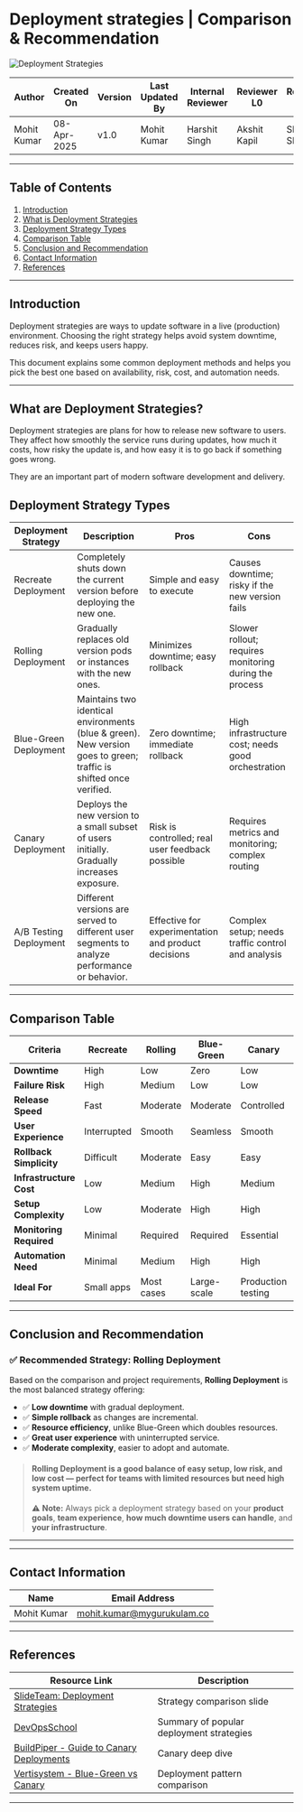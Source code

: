 # Deployment strategies | Comparison & Recommendation

![Deployment Strategies](https://github.com/user-attachments/assets/ad64fb50-17dd-42de-bacb-e80003c83be1)

| Author        | Created On   | Version | Last Updated By | Internal Reviewer | Reviewer L0    | Reviewer L1    | Reviewer L2    |
|---------------|--------------|---------|------------------|--------------------|----------------|----------------|----------------|
| Mohit Kumar   | 08-Apr-2025  | v1.0    | Mohit Kumar      | Harshit Singh     | Akshit Kapil   | Shashi Sharma  | Mahesh Kumar   |

---

## Table of Contents

1. [Introduction](#introduction)
2. [What is Deployment Strategies](#what-is-deployment-strategies)
3. [Deployment Strategy Types](#deployment-strategy-types)
4. [Comparison Table](#comparison-table)
5. [Conclusion and Recommendation](#conclusion-and-recommendation)
6. [Contact Information](#contact-information)
7. [References](#references)

---

## Introduction

Deployment strategies are ways to update software in a live (production) environment. Choosing the right strategy helps avoid system downtime, reduces risk, and keeps users happy.

This document explains some common deployment methods and helps you pick the best one based on availability, risk, cost, and automation needs.

---

## What are Deployment Strategies?

Deployment strategies are plans for how to release new software to users. They affect how smoothly the service runs during updates, how much it costs, how risky the update is, and how easy it is to go back if something goes wrong.

They are an important part of modern software development and delivery.


## Deployment Strategy Types

| Deployment Strategy     | Description                                                                 | Pros                                              | Cons                                                    |
|-------------------------|-----------------------------------------------------------------------------|---------------------------------------------------|---------------------------------------------------------|
| Recreate Deployment     | Completely shuts down the current version before deploying the new one.     | Simple and easy to execute                        | Causes downtime; risky if the new version fails        |
| Rolling Deployment      | Gradually replaces old version pods or instances with the new ones.         | Minimizes downtime; easy rollback                 | Slower rollout; requires monitoring during the process  |
| Blue-Green Deployment   | Maintains two identical environments (blue & green). New version goes to green; traffic is shifted once verified. | Zero downtime; immediate rollback                 | High infrastructure cost; needs good orchestration     |
| Canary Deployment       | Deploys the new version to a small subset of users initially. Gradually increases exposure. | Risk is controlled; real user feedback possible   | Requires metrics and monitoring; complex routing        |
| A/B Testing Deployment  | Different versions are served to different user segments to analyze performance or behavior. | Effective for experimentation and product decisions | Complex setup; needs traffic control and analysis     |

---

## Comparison Table

| **Criteria**              | **Recreate** | **Rolling** | **Blue-Green** | **Canary** | **A/B Testing** |
|---------------------------|--------------|-------------|----------------|------------|-----------------|
| **Downtime**              | High         | Low         | Zero           | Low        | Low             |
| **Failure Risk**          | High         | Medium      | Low            | Low        | Medium          |
| **Release Speed**         | Fast         | Moderate    | Moderate       | Controlled | Controlled      |
| **User Experience**       | Interrupted  | Smooth      | Seamless       | Smooth     | Controlled      |
| **Rollback Simplicity**   | Difficult    | Moderate    | Easy           | Easy       | Moderate        |
| **Infrastructure Cost**   | Low          | Medium      | High           | Medium     | High            |
| **Setup Complexity**      | Low          | Moderate    | High           | High       | High            |
| **Monitoring Required**   | Minimal      | Required    | Required       | Essential  | Essential       |
| **Automation Need**       | Minimal      | Medium      | High           | High       | High            |
| **Ideal For**             | Small apps   | Most cases  | Large-scale    | Production testing | Experimentation |

---

## Conclusion and Recommendation

### ✅ **Recommended Strategy: Rolling Deployment**

Based on the comparison and project requirements, **Rolling Deployment** is the most balanced strategy offering:

- ✅ **Low downtime** with gradual deployment.
- ✅ **Simple rollback** as changes are incremental.
- ✅ **Resource efficiency**, unlike Blue-Green which doubles resources.
- ✅ **Great user experience** with uninterrupted service.
- ✅ **Moderate complexity**, easier to adopt and automate.

> #### **Rolling Deployment** is a good balance of **easy setup**, **low risk**, and **low cost** — perfect for teams with limited resources but need high system uptime.
>
> ⚠️ **Note:** Always pick a deployment strategy based on your **product goals**, **team experience**, **how much downtime users can handle**, and **your infrastructure**.
---

---

## Contact Information

| Name         | Email Address               |
|--------------|-----------------------------|
| Mohit Kumar  | mohit.kumar@mygurukulam.co  |

---

## References

| Resource Link                                                                 | Description                              |
|-------------------------------------------------------------------------------|------------------------------------------|
| [SlideTeam: Deployment Strategies](https://www.slideteam.net/deployment-strategies-comparisons-deployment-strategy-ppt-icon.html) | Strategy comparison slide                |
| [DevOpsSchool](https://www.devopsschool.com/blog/list-of-popular-deployment-strategies/)     | Summary of popular deployment strategies |
| [BuildPiper - Guide to Canary Deployments](https://medium.com/buildpiper/a-detailed-guide-to-canary-deployments-5321a03682e1) | Canary deep dive                         |
| [Vertisystem - Blue-Green vs Canary](https://vertisystem.medium.com/in-depth-analysis-blue-green-deployment-vs-canary-deployment-in-software-delivery-1eecb00cd00c) | Deployment pattern comparison            |


---

